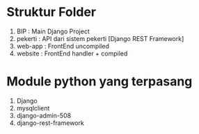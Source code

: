 # Struktur Folder

1. BIP      : Main Django Project
2. pekerti  : API dari sistem pekerti [Django REST Framework]
3. web-app  : FrontEnd uncompiled
4. website  : FrontEnd handler + compiled

# Module python yang terpasang

1. Django
2. mysqlclient
3. django-admin-508
4. django-rest-framework